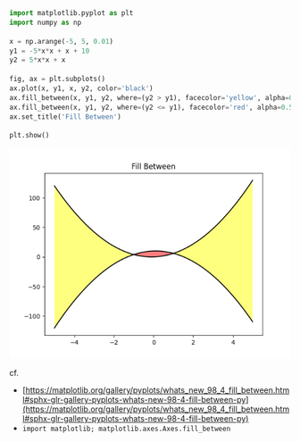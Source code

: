 ```python
import matplotlib.pyplot as plt
import numpy as np

x = np.arange(-5, 5, 0.01)
y1 = -5*x*x + x + 10
y2 = 5*x*x + x

fig, ax = plt.subplots()
ax.plot(x, y1, x, y2, color='black')
ax.fill_between(x, y1, y2, where=(y2 > y1), facecolor='yellow', alpha=0.5)
ax.fill_between(x, y1, y2, where=(y2 <= y1), facecolor='red', alpha=0.5)
ax.set_title('Fill Between')

plt.show()
```

![fill_btw](fill_btw.png)


cf.
- [https://matplotlib.org/gallery/pyplots/whats_new_98_4_fill_between.html#sphx-glr-gallery-pyplots-whats-new-98-4-fill-between-py](https://matplotlib.org/gallery/pyplots/whats_new_98_4_fill_between.html#sphx-glr-gallery-pyplots-whats-new-98-4-fill-between-py)
- `import matplotlib; matplotlib.axes.Axes.fill_between`
